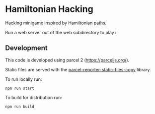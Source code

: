 # Hamiltonian Hacking

Hacking minigame inspired by Hamiltonian paths.

Run a web server out of the web subdirectory to play i

## Development

This code is developed using parcel 2 (https://parceljs.org/).

Static files are served with the [parcel-reporter-static-files-copy](https://github.com/elwin013/parcel-reporter-static-files-copy) library.

To run locally run:

`npm run start`

To build for distribution run:

`npm run build`